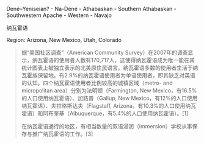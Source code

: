 Dené–Yeniseian? - Na-Dené - Athabaskan - Southern Athabaskan - Southwestern Apache - Western - Navajo

纳瓦霍语

Region:	Arizona, New Mexico, Utah, Colorado

> 据“美国社区调查”（American Community Survey）在2007年的调查显示，纳瓦霍语的使用者人数有170,717人，这使得纳瓦霍语成为唯一能在其统计图表上被独立表示的北美原住民语言。纳瓦霍语多数的使用者生活于纳瓦霍族保留地。有2.9%的纳瓦霍语使用者为单语使用者，即其缺乏对英语的认知。四个纳瓦霍语使用者比例较高的城镇区域（metro- and micropolitan area）分别为法明顿（Farmington, New Mexico，有16.5%的人口使用纳瓦霍语）、加路普（Gallup, New Mexico，有12%的人口使用纳瓦霍语）、夫拉格斯达夫（Flagstaff, Arizona，有10.3%的人口使用纳瓦霍语）和阿布奎基（Albuquerque，有5.4%的人口使用纳瓦霍语）。[1]
> 
> 在纳瓦霍语通行的地区，有相当数量的双语浸润（immersion）学校从事保存与推广纳瓦霍语的工作。[3]
